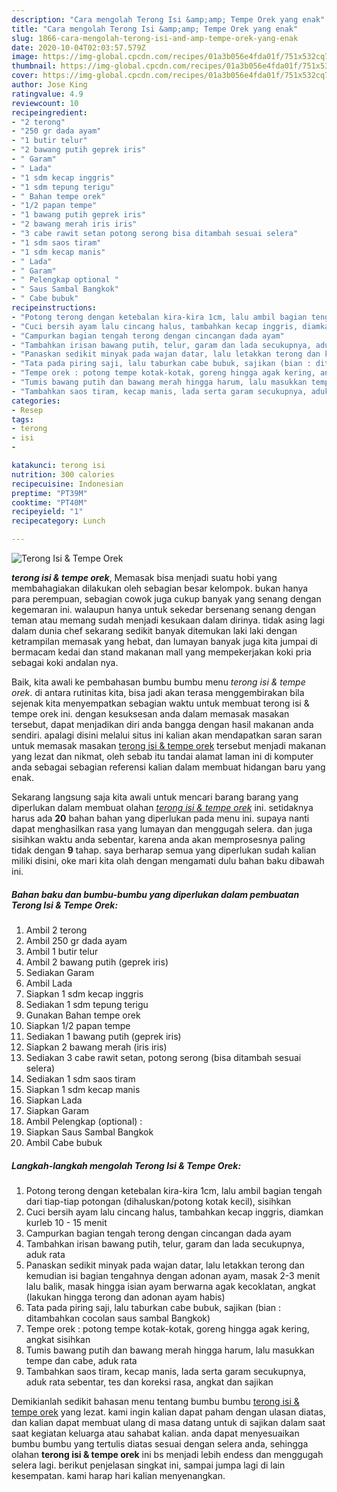 ```yaml
---
description: "Cara mengolah Terong Isi &amp;amp; Tempe Orek yang enak"
title: "Cara mengolah Terong Isi &amp;amp; Tempe Orek yang enak"
slug: 1866-cara-mengolah-terong-isi-and-amp-tempe-orek-yang-enak
date: 2020-10-04T02:03:57.579Z
image: https://img-global.cpcdn.com/recipes/01a3b056e4fda01f/751x532cq70/terong-isi-tempe-orek-foto-resep-utama.jpg
thumbnail: https://img-global.cpcdn.com/recipes/01a3b056e4fda01f/751x532cq70/terong-isi-tempe-orek-foto-resep-utama.jpg
cover: https://img-global.cpcdn.com/recipes/01a3b056e4fda01f/751x532cq70/terong-isi-tempe-orek-foto-resep-utama.jpg
author: Jose King
ratingvalue: 4.9
reviewcount: 10
recipeingredient:
- "2 terong"
- "250 gr dada ayam"
- "1 butir telur"
- "2 bawang putih geprek iris"
- " Garam"
- " Lada"
- "1 sdm kecap inggris"
- "1 sdm tepung terigu"
- " Bahan tempe orek"
- "1/2 papan tempe"
- "1 bawang putih geprek iris"
- "2 bawang merah iris iris"
- "3 cabe rawit setan potong serong bisa ditambah sesuai selera"
- "1 sdm saos tiram"
- "1 sdm kecap manis"
- " Lada"
- " Garam"
- " Pelengkap optional "
- " Saus Sambal Bangkok"
- " Cabe bubuk"
recipeinstructions:
- "Potong terong dengan ketebalan kira-kira 1cm, lalu ambil bagian tengah dari tiap-tiap potongan (dihaluskan/potong kotak kecil), sisihkan"
- "Cuci bersih ayam lalu cincang halus, tambahkan kecap inggris, diamkan kurleb 10 - 15 menit"
- "Campurkan bagian tengah terong dengan cincangan dada ayam"
- "Tambahkan irisan bawang putih, telur, garam dan lada secukupnya, aduk rata"
- "Panaskan sedikit minyak pada wajan datar, lalu letakkan terong dan kemudian isi bagian tengahnya dengan adonan ayam, masak 2-3 menit lalu balik, masak hingga isian ayam berwarna agak kecoklatan, angkat (lakukan hingga terong dan adonan ayam habis)"
- "Tata pada piring saji, lalu taburkan cabe bubuk, sajikan (bian : ditambahkan cocolan saus sambal Bangkok)"
- "Tempe orek : potong tempe kotak-kotak, goreng hingga agak kering, angkat sisihkan"
- "Tumis bawang putih dan bawang merah hingga harum, lalu masukkan tempe dan cabe, aduk rata"
- "Tambahkan saos tiram, kecap manis, lada serta garam secukupnya, aduk rata sebentar, tes dan koreksi rasa, angkat dan sajikan"
categories:
- Resep
tags:
- terong
- isi
- 

katakunci: terong isi  
nutrition: 300 calories
recipecuisine: Indonesian
preptime: "PT39M"
cooktime: "PT40M"
recipeyield: "1"
recipecategory: Lunch

---
```



![Terong Isi &amp; Tempe Orek](https://img-global.cpcdn.com/recipes/01a3b056e4fda01f/751x532cq70/terong-isi-tempe-orek-foto-resep-utama.jpg)

<b><i>terong isi &amp; tempe orek</i></b>, Memasak bisa menjadi suatu hobi yang membahagiakan dilakukan oleh sebagian besar kelompok. bukan hanya para perempuan, sebagian cowok juga cukup banyak yang senang dengan kegemaran ini. walaupun hanya untuk sekedar bersenang senang dengan teman atau memang sudah menjadi kesukaan dalam dirinya. tidak asing lagi dalam dunia chef sekarang sedikit banyak ditemukan laki laki dengan ketrampilan memasak yang hebat, dan lumayan banyak juga kita jumpai di bermacam kedai dan stand makanan mall yang mempekerjakan koki pria sebagai koki andalan nya.

Baik, kita awali ke pembahasan bumbu bumbu menu <i>terong isi &amp; tempe orek</i>. di antara rutinitas kita, bisa jadi akan terasa menggembirakan bila sejenak kita menyempatkan sebagian waktu untuk membuat terong isi &amp; tempe orek ini. dengan kesuksesan anda dalam memasak masakan tersebut, dapat menjadikan diri anda bangga dengan hasil makanan anda sendiri. apalagi disini melalui situs ini kalian akan mendapatkan saran saran untuk memasak masakan <u>terong isi &amp; tempe orek</u> tersebut menjadi makanan yang lezat dan nikmat, oleh sebab itu tandai alamat laman ini di komputer anda sebagai sebagian referensi kalian dalam membuat hidangan baru yang enak.




Sekarang langsung saja kita awali untuk mencari barang barang yang diperlukan dalam membuat olahan <u><i>terong isi &amp; tempe orek</i></u> ini. setidaknya harus ada <b>20</b> bahan bahan yang diperlukan pada menu ini. supaya nanti dapat menghasilkan rasa yang lumayan dan menggugah selera. dan juga sisihkan waktu anda sebentar, karena anda akan memprosesnya paling tidak dengan <b>9</b> tahap. saya berharap semua yang diperlukan sudah kalian miliki disini, oke mari kita olah dengan mengamati dulu bahan baku dibawah ini.

<!--inarticleads1-->

##### Bahan baku dan bumbu-bumbu yang diperlukan dalam pembuatan Terong Isi &amp; Tempe Orek:

1. Ambil 2 terong
1. Ambil 250 gr dada ayam
1. Ambil 1 butir telur
1. Ambil 2 bawang putih (geprek iris)
1. Sediakan  Garam
1. Ambil  Lada
1. Siapkan 1 sdm kecap inggris
1. Sediakan 1 sdm tepung terigu
1. Gunakan  Bahan tempe orek
1. Siapkan 1/2 papan tempe
1. Sediakan 1 bawang putih (geprek iris)
1. Siapkan 2 bawang merah (iris iris)
1. Sediakan 3 cabe rawit setan, potong serong (bisa ditambah sesuai selera)
1. Sediakan 1 sdm saos tiram
1. Siapkan 1 sdm kecap manis
1. Siapkan  Lada
1. Siapkan  Garam
1. Ambil  Pelengkap (optional) :
1. Siapkan  Saus Sambal Bangkok
1. Ambil  Cabe bubuk




<!--inarticleads2-->

##### Langkah-langkah mengolah Terong Isi &amp; Tempe Orek:

1. Potong terong dengan ketebalan kira-kira 1cm, lalu ambil bagian tengah dari tiap-tiap potongan (dihaluskan/potong kotak kecil), sisihkan
1. Cuci bersih ayam lalu cincang halus, tambahkan kecap inggris, diamkan kurleb 10 - 15 menit
1. Campurkan bagian tengah terong dengan cincangan dada ayam
1. Tambahkan irisan bawang putih, telur, garam dan lada secukupnya, aduk rata
1. Panaskan sedikit minyak pada wajan datar, lalu letakkan terong dan kemudian isi bagian tengahnya dengan adonan ayam, masak 2-3 menit lalu balik, masak hingga isian ayam berwarna agak kecoklatan, angkat (lakukan hingga terong dan adonan ayam habis)
1. Tata pada piring saji, lalu taburkan cabe bubuk, sajikan (bian : ditambahkan cocolan saus sambal Bangkok)
1. Tempe orek : potong tempe kotak-kotak, goreng hingga agak kering, angkat sisihkan
1. Tumis bawang putih dan bawang merah hingga harum, lalu masukkan tempe dan cabe, aduk rata
1. Tambahkan saos tiram, kecap manis, lada serta garam secukupnya, aduk rata sebentar, tes dan koreksi rasa, angkat dan sajikan




Demikianlah sedikit bahasan menu tentang bumbu bumbu <u>terong isi &amp; tempe orek</u> yang lezat. kami ingin kalian dapat paham dengan ulasan diatas, dan kalian dapat membuat ulang di masa datang untuk di sajikan dalam saat saat kegiatan keluarga atau sahabat kalian. anda dapat menyesuaikan bumbu bumbu yang tertulis diatas sesuai dengan selera anda, sehingga olahan <b>terong isi &amp; tempe orek</b> ini bs menjadi lebih endess dan menggugah selera lagi. berikut penjelasan singkat ini, sampai jumpa lagi di lain kesempatan. kami harap hari kalian menyenangkan.

